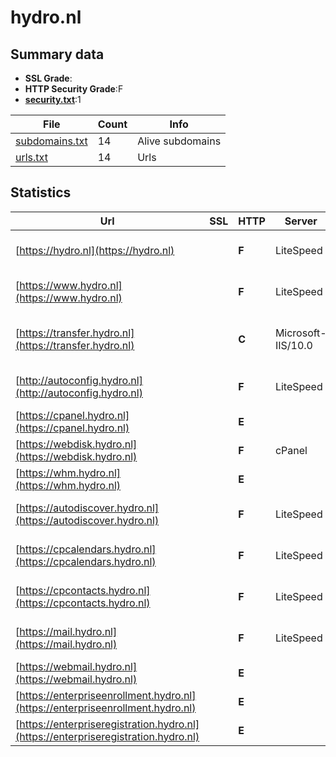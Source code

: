 

# hydro.nl
## Summary data


 - **SSL Grade**:
 - **HTTP Security Grade**:F
 - **[security.txt](https://www.digitaleoverheid.nl/nieuws/standaard-security-txt-nu-verplicht-voor-overheid/)**:1


| File       | Count | Info |
|------------|-------|------|
|[subdomains.txt](/data/hydro.nl/subdomains.txt)|14|Alive subdomains|
|[urls.txt](/data/hydro.nl/urls.txt)|14|Urls|


## Statistics


| Url | SSL | HTTP | Server | Cookie | HSTS | CORS | CTO | CSP | XFO | XXP | RP |FP| Tech |Title |
|--------|-------|-------|------|------|------|------|------|------|------|------|------|------|------|------|
|[https://hydro.nl](https://hydro.nl)| | **F**|LiteSpeed| | | | | | | | :white_check_mark: | |LiteSpeed Litespeed Cache|Dienst der Hydro...|
|[https://www.hydro.nl](https://www.hydro.nl)| | **F**|LiteSpeed| | | | | | | | :white_check_mark: | |LiteSpeed Litespeed Cache|Dienst der Hydro...|
|[https://transfer.hydro.nl](https://transfer.hydro.nl)| | **C**|Microsoft-IIS/10.0| |:white_check_mark: | | | | | | :white_check_mark: | |HSTS IIS:10.0 Windows Server|Transfer website...|
|[http://autoconfig.hydro.nl](http://autoconfig.hydro.nl)| | **F**|LiteSpeed| | | | | | | | :white_check_mark: | |LiteSpeed Litespeed Cache||
|[https://cpanel.hydro.nl](https://cpanel.hydro.nl)| | **E**|| | | | | | | | :white_check_mark: | |cPanel|cPanel Login|
|[https://webdisk.hydro.nl](https://webdisk.hydro.nl)| | **F**|cPanel| | | | | | | | :white_check_mark: | |Basic||
|[https://whm.hydro.nl](https://whm.hydro.nl)| | **E**|| | | | | | | | :white_check_mark: | |||
|[https://autodiscover.hydro.nl](https://autodiscover.hydro.nl)| | **F**|LiteSpeed| | | | | | | | :white_check_mark: | |LiteSpeed Litespeed Cache||
|[https://cpcalendars.hydro.nl](https://cpcalendars.hydro.nl)| | **F**|LiteSpeed| | | | | | | | :white_check_mark: | |LiteSpeed Litespeed Cache|Moved Permanentl...|
|[https://cpcontacts.hydro.nl](https://cpcontacts.hydro.nl)| | **F**|LiteSpeed| | | | | | | | :white_check_mark: | |LiteSpeed Litespeed Cache|Moved Permanentl...|
|[https://mail.hydro.nl](https://mail.hydro.nl)| | **F**|LiteSpeed| | | | | | | | :white_check_mark: | |LiteSpeed Litespeed Cache|Dienst der Hydro...|
|[https://webmail.hydro.nl](https://webmail.hydro.nl)| | **E**|| | | | | | | | :white_check_mark: | ||Webmail Login|
|[https://enterpriseenrollment.hydro.nl](https://enterpriseenrollment.hydro.nl)| | **E**|| | | | | | | | :white_check_mark: | |HSTS||
|[https://enterpriseregistration.hydro.nl](https://enterpriseregistration.hydro.nl)| | **E**|| | | | | | | | :white_check_mark: | |||


